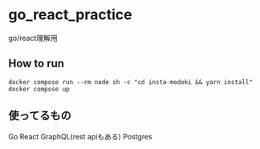 # go_react_practice
go/react理解用

## How to run
```
docker compose run --rm node sh -c "cd insta-modoki && yarn install"
docker compose up
```

## 使ってるもの
Go
React
GraphQL(rest apiもある)
Postgres
